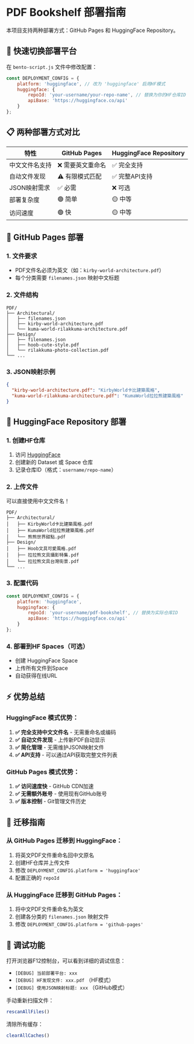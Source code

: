 # PDF Bookshelf 部署指南

本项目支持两种部署方式：GitHub Pages 和 HuggingFace Repository。

## 🚀 快速切换部署平台

在 `bento-script.js` 文件中修改配置：

```javascript
const DEPLOYMENT_CONFIG = {
    platform: 'huggingface', // 改为 'huggingface' 启用HF模式
    huggingface: {
        repoId: 'your-username/your-repo-name', // 替换为你的HF仓库ID
        apiBase: 'https://huggingface.co/api'
    }
};
```

## 📋 两种部署方式对比

| 特性 | GitHub Pages | HuggingFace Repository |
|------|--------------|------------------------|
| 中文文件名支持 | ❌ 需要英文重命名 | ✅ 完全支持 |
| 自动文件发现 | ⚠️ 有限模式匹配 | ✅ 完整API支持 |
| JSON映射需求 | ✅ 必需 | ❌ 可选 |
| 部署复杂度 | 🟢 简单 | 🟡 中等 |
| 访问速度 | 🟢 快 | 🟡 中等 |

## 🔧 GitHub Pages 部署

### 1. 文件要求
- PDF文件名必须为英文（如：`kirby-world-architecture.pdf`）
- 每个分类需要 `filenames.json` 映射中文标题

### 2. 文件结构
```
PDF/
├── Architectural/
│   ├── filenames.json
│   ├── kirby-world-architecture.pdf
│   └── kuma-world-rilakkuma-architecture.pdf
├── Design/
│   ├── filenames.json
│   ├── hoob-cute-style.pdf
│   └── rilakkuma-photo-collection.pdf
└── ...
```

### 3. JSON映射示例
```json
{
  "kirby-world-architecture.pdf": "KirbyWorld卡比建築風格",
  "kuma-world-rilakkuma-architecture.pdf": "KumaWorld拉拉熊建築風格"
}
```

## 🤗 HuggingFace Repository 部署

### 1. 创建HF仓库
1. 访问 [HuggingFace](https://huggingface.co/)
2. 创建新的 Dataset 或 Space 仓库
3. 记录仓库ID（格式：`username/repo-name`）

### 2. 上传文件
可以直接使用中文文件名！
```
PDF/
├── Architectural/
│   ├── KirbyWorld卡比建築風格.pdf
│   ├── KumaWorld拉拉熊建築風格.pdf
│   └── 熊熊世界甜點.pdf
├── Design/
│   ├── Hoob文具可愛風格.pdf
│   ├── 拉拉熊文具攝影特集.pdf
│   └── 拉拉熊文具台灣街景.pdf
└── ...
```

### 3. 配置代码
```javascript
const DEPLOYMENT_CONFIG = {
    platform: 'huggingface',
    huggingface: {
        repoId: 'your-username/pdf-bookshelf', // 替换为实际仓库ID
        apiBase: 'https://huggingface.co/api'
    }
};
```

### 4. 部署到HF Spaces（可选）
- 创建 HuggingFace Space
- 上传所有文件到Space
- 自动获得在线URL

## ⚡ 优势总结

### HuggingFace 模式优势：
1. **✅ 完全支持中文文件名** - 无需重命名或编码
2. **✅ 自动文件发现** - 上传新PDF自动显示
3. **✅ 简化管理** - 无需维护JSON映射文件
4. **✅ API支持** - 可以通过API获取完整文件列表

### GitHub Pages 模式优势：
1. **✅ 访问速度快** - GitHub CDN加速
2. **✅ 无需额外账号** - 使用现有GitHub账号
3. **✅ 版本控制** - Git管理文件历史

## 🔄 迁移指南

### 从 GitHub Pages 迁移到 HuggingFace：

1. 将英文PDF文件重命名回中文原名
2. 创建HF仓库并上传文件
3. 修改 `DEPLOYMENT_CONFIG.platform = 'huggingface'`
4. 配置正确的 `repoId`

### 从 HuggingFace 迁移到 GitHub Pages：

1. 将中文PDF文件重命名为英文
2. 创建各分类的 `filenames.json` 映射文件
3. 修改 `DEPLOYMENT_CONFIG.platform = 'github-pages'`

## 🐛 调试功能

打开浏览器F12控制台，可以看到详细的调试信息：

- `[DEBUG] 当前部署平台: xxx`
- `[DEBUG] HF发现文件: xxx.pdf` （HF模式）
- `[DEBUG] 使用JSON映射标题: xxx` （GitHub模式）

手动重新扫描文件：
```javascript
rescanAllFiles()
```

清除所有缓存：
```javascript
clearAllCaches()
```